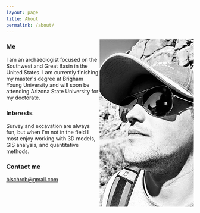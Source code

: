 ```yaml
---
layout: page
title: About
permalink: /about/
---
```


<img align="right" src="/images/ProfilePic.jpg">

### Me

I am an archaeologist focused on the Southwest and Great Basin in the United States. I am currently finishing my master's degree at Brigham Young University and will soon be attending Arizona State University for my doctorate.

### Interests
Survey and excavation are always fun, but when I'm not in the field I most enjoy working with 3D models, GIS analysis, and quantitative methods.

### Contact me

[bischrob@gmail.com](mailto:bischrob@gmail.com)
